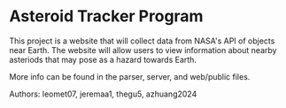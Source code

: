 # Asteroid Tracker Program

This project is a website that will collect
data from NASA's API of objects near Earth.
The website will allow users to view
information about nearby asteriods that may
pose as a hazard towards Earth.

More info can be found in the parser, server, and web/public files.

Authors: leomet07, jeremaa1, thegu5, azhuang2024
